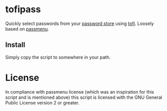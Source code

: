 # tofipass

Quickly select passwords from your [password
store](https://www.passwordstore.org/) using
[tofi](https://github.com/philj56/tofi). Loosely based on
[passmenu](https://git.zx2c4.com/password-store/tree/contrib/dmenu?id=3d36829ce7a203f97e84723e1dc02fef1e0d06cc).

## Install

Simply copy the script to somewhere in your path.

# License

In compliance with passmenu license (which was an inspiration for this script
and is mentioned above) this script is licensed with the GNU General Public
License version 2 or greater.
